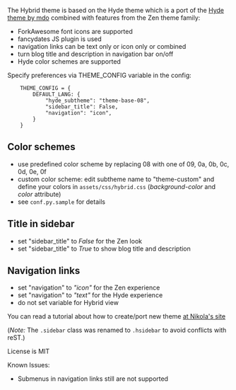 The Hybrid theme is based on the Hyde theme which is a port of the [Hyde theme by mdo](http://hyde.getpoole.com/) combined with features from the Zen theme family:

* ForkAwesome font icons are supported
* fancydates JS plugin is used
* navigation links can be text only or icon only or combined
* turn blog title and description in navigation bar on/off
* Hyde color schemes are supported

Specify preferences via THEME_CONFIG variable in the config:

```
    THEME_CONFIG = {
        DEFAULT_LANG: {
            "hyde_subtheme": "theme-base-08",
            "sidebar_title": False,
            "navigation": "icon",
        }
    }
```

## Color schemes

* use predefined color scheme by replacing 08 with one of 09, 0a, 0b, 0c, 0d, 0e, 0f
* custom color scheme: edit subtheme name to "theme-custom" and define your colors in ``assets/css/hybrid.css`` (*background-color* and *color* attribute)
* see ``conf.py.sample`` for details

## Title in sidebar

* set "sidebar_title" to *False* for the Zen look
* set "sidebar_title" to *True* to show blog title and description

## Navigation links

* set "navigation" to *"icon"* for the Zen experience
* set "navigation" to *"text"* for the Hyde experience
* do not set variable for Hybrid view


You can read a tutorial about how to create/port new theme [at Nikola's site](https://getnikola.com/creating-a-theme.html)

(*Note:* The `.sidebar` class was renamed to `.hsidebar` to avoid conflicts with reST.)

License is MIT

Known Issues:

* Submenus in navigation links still are not supported

